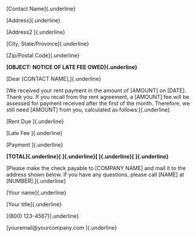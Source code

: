 [Contact Name]{.underline}

[Address]{.underline}

[Address2 ]{.underline}

[City, State/Province]{.underline}

[Zip/Postal Code]{.underline}

**[OBJECT: NOTICE OF LATE FEE OWED]{.underline}**

[Dear \[CONTACT NAME\],]{.underline}

[We received your rent payment in the amount of \[AMOUNT\] on \[DATE\].
Thank you. If you recall from the rent agreement, a \[AMOUNT\] fee will
be assessed for payment received after the first of the month.
Therefore, we still need \[AMOUNT\] from you, calculated as
follows:]{.underline}

[Rent Due ]{.underline}

[Late Fee ]{.underline}

[Payment ]{.underline}

**[TOTAL]{.underline}[ ]{.underline}[ ]{.underline}[ ]{.underline}**

[Please make the check payable to \[COMPANY NAME\] and mail it to the
address shown below. If you have any questions, please call \[NAME\] at
\[NUMBER\].]{.underline}

[Your name]{.underline}

[Your title]{.underline}

[(800) 123-4567]{.underline}

[youremail\@yourcompany.com ]{.underline}
